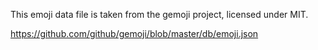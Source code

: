 This emoji data file is taken from the gemoji project, licensed under MIT.

https://github.com/github/gemoji/blob/master/db/emoji.json
